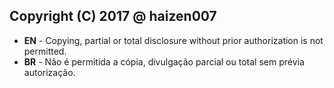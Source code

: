 ## Copyright (C) 2017 @ haizen007
- **EN** - Copying, partial or total disclosure without prior authorization is not permitted.
- **BR** - Não é permitida a cópia, divulgação parcial ou total sem prévia autorização.


